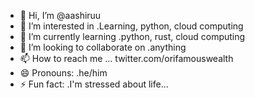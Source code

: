 - 👋 Hi, I’m @aashiruu
- 👀 I’m interested in .Learning, python, cloud computing
- 🌱 I’m currently learning .python, rust, cloud computing
- 💞️ I’m looking to collaborate on .anything
- 📫 How to reach me ... twitter.com/orifamouswealth
- 😄 Pronouns: .he/him
- ⚡ Fun fact: .I'm stressed about life...

<!---
aashiruu/aashiruu is a ✨ special ✨ repository because its `README.md` (this file) appears on your GitHub profile.
You can click the Preview link to take a look at your changes.
--->
